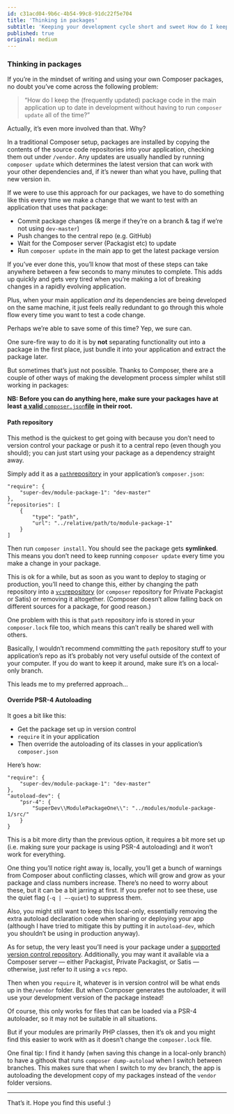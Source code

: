```yaml
---
id: c31acd04-9b6c-4b54-99c8-91dc22f5e704
title: 'Thinking in packages'
subtitle: 'Keeping your development cycle short and sweet How do I keep your home-grown package code up to date in your applications during development?'
published: true
original: medium
---
```




### Thinking in packages

If you’re in the mindset of writing and using your own Composer packages, no doubt you’ve come across the following problem:

> “How do I keep the (frequently updated) package code in the main application up to date in development without having to run `composer update` all of the time?”

Actually, it’s even more involved than that. Why?

In a traditional Composer setup, packages are installed by copying the contents of the source code repositories into your application, checking them out under `/vendor`. Any updates are usually handled by running `composer update` which determines the latest version that can work with your other dependencies and, if it’s newer than what you have, pulling that new version in.

If we were to use this approach for our packages, we have to do something like this every time we make a change that we want to test with an application that uses that package:

- Commit package changes (&amp; merge if they’re on a branch &amp; tag if we’re not using `dev-master`)
- Push changes to the central repo (e.g. GitHub)
- Wait for the Composer server (Packagist etc) to update
- Run `composer update` in the main app to get the latest package version

If you’ve ever done this, you’ll know that most of these steps can take anywhere between a few seconds to many minutes to complete. This adds up quickly and gets very tired when you’re making a lot of breaking changes in a rapidly evolving application.

Plus, when your main application *and* its dependencies are being developed on the same machine, it just feels really redundant to go through this whole flow every time you want to test a code change.

Perhaps we’re able to save some of this time? Yep, we sure can.

One sure-fire way to do it is by **not** separating functionality out into a package in the first place, just bundle it into your application and extract the package later.

But sometimes that’s just not possible. Thanks to Composer, there are a couple of other ways of making the development process simpler whilst still working in packages:

**NB: Before you can do anything here, make sure your packages have at least** [**a valid** ](https://getcomposer.org/doc/04-schema.md)[`composer.json`**file**](https://getcomposer.org/doc/04-schema.md) **in their root.**

#### Path repository

This method is the quickest to get going with because you don’t need to version control your package or push it to a central repo (even though you should); you can just start using your package as a dependency straight away.

Simply add it as a [`path`repository](https://getcomposer.org/doc/05-repositories.md#path) in your application’s `composer.json`:

```
"require": {
    "super-dev/module-package-1": "dev-master"
},
"repositories": [
    {
        "type": "path",
        "url": "../relative/path/to/module-package-1"
    }
]
```

Then run `composer install`. You should see the package gets **symlinked**. This means you don’t need to keep running `composer update` every time you make a change in your package.

This is ok for a while, but as soon as you want to deploy to staging or production, you’ll need to change this, either by changing the path repository into a [`vcs`repository](https://getcomposer.org/doc/05-repositories.md#loading-a-package-from-a-vcs-repository) (or `composer` repository for Private Packagist or Satis) or removing it altogether. (Composer doesn’t allow falling back on different sources for a package, for good reason.)

One problem with this is that `path` repository info is stored in your `composer.lock` file too, which means this can’t really be shared well with others.

Basically, I wouldn’t recommend committing the `path` repository stuff to your application’s repo as it’s probably not very useful outside of the context of your computer. If you do want to keep it around, make sure it’s on a local-only branch.

This leads me to my preferred approach…

#### Override PSR-4 Autoloading

It goes a bit like this:

- Get the package set up in version control
- `require` it in your application
- Then override the autoloading of its classes in your application’s `composer.json`

Here’s how:

```
"require": {
    "super-dev/module-package-1": "dev-master"
},
"autoload-dev": {
    "psr-4": {
        "SuperDev\\ModulePackageOne\\": "../modules/module-package-1/src/"
    }
}
```

This is a bit more dirty than the previous option, it requires a bit more set up (i.e. making sure your package is using PSR-4 autoloading) and it won’t work for everything.

One thing you’ll notice right away is, locally, you’ll get a bunch of warnings from Composer about conflicting classes, which will grow and grow as your package and class numbers increase. There’s no need to worry about these, but it can be a bit jarring at first. If you prefer not to see these, use the quiet flag (`-q | —-quiet`) to suppress them.

Also, you might still want to keep this local-only, essentially removing the extra autoload declaration code when sharing or deploying your app (although I have tried to mitigate this by putting it in `autoload-dev`, which you shouldn’t be using in production anyway).

As for setup, the very least you’ll need is your package under a [supported version control repository](https://getcomposer.org/doc/05-repositories.md#git-alternatives). Additionally, you may want it available via a Composer server — either Packagist, Private Packagist, or Satis — otherwise, just refer to it using a `vcs` repo.

Then when you `require` it, whatever is in version control will be what ends up in the`/vendor` folder. But when Composer generates the autoloader, it will use your development version of the package instead!

Of course, this only works for files that can be loaded via a PSR-4 autoloader, so it may not be suitable in all situations.

But if your modules are primarily PHP classes, then it’s ok and you might find this easier to work with as it doesn’t change the `composer.lock` file.

One final tip: I find it handy (when saving this change in a local-only branch) to have a githook that runs `composer dump-autoload` when I switch between branches. This makes sure that when I switch to my `dev` branch, the app is autoloading the development copy of my packages instead of the `vendor` folder versions.





---



That’s it. Hope you find this useful :)

